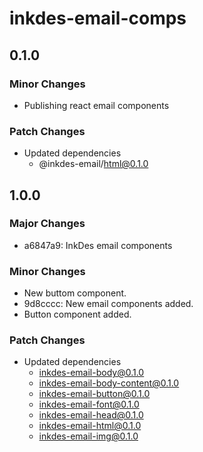 # inkdes-email-comps

## 0.1.0

### Minor Changes

- Publishing react email components

### Patch Changes

- Updated dependencies
  - @inkdes-email/html@0.1.0

## 1.0.0

### Major Changes

- a6847a9: InkDes email components

### Minor Changes

- New buttom component.
- 9d8cccc: New email components added.
- Button component added.

### Patch Changes

- Updated dependencies
  - inkdes-email-body@0.1.0
  - inkdes-email-body-content@0.1.0
  - inkdes-email-button@0.1.0
  - inkdes-email-font@0.1.0
  - inkdes-email-head@0.1.0
  - inkdes-email-html@0.1.0
  - inkdes-email-img@0.1.0
